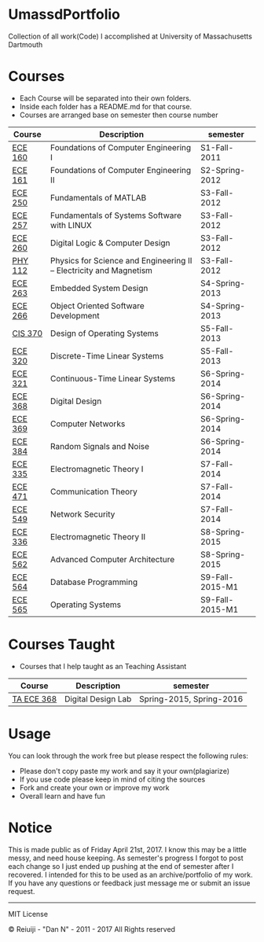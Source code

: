 # UmassdPortfolio

Collection of all work(Code) I accomplished at University of Massachusetts Dartmouth

Courses
=======

* Each Course will be separated into their own folders.
* Inside each folder has a README.md for that course.
* Courses are arranged base on semester then course number

| Course | Description | semester
|--------|-------------|---------
| [ECE 160](ECE160)| Foundations of Computer Engineering I | S1-Fall-2011
| [ECE 161](ECE161)| Foundations of Computer Engineering II | S2-Spring-2012
| [ECE 250](ECE250)| Fundamentals of MATLAB | S3-Fall-2012
| [ECE 257](ECE257)| Fundamentals of Systems Software with LINUX | S3-Fall-2012
| [ECE 260](ECE260)| Digital Logic & Computer Design | S3-Fall-2012
| [PHY 112](PHY112)| Physics for Science and Engineering II – Electricity and Magnetism | S3-Fall-2012
| [ECE 263](ECE263)| Embedded System Design | S4-Spring-2013
| [ECE 266](ECE264)| Object Oriented Software Development | S4-Spring-2013
| [CIS 370](CIS370)| Design of Operating Systems | S5-Fall-2013
| [ECE 320](ECE320)| Discrete-Time Linear Systems | S5-Fall-2013
| [ECE 321](ECE321)| Continuous-Time Linear Systems | S6-Spring-2014
| [ECE 368](ECE368)| Digital Design | S6-Spring-2014
| [ECE 369](ECE369)| Computer Networks | S6-Spring-2014
| [ECE 384](ECE384)| Random Signals and Noise | S6-Spring-2014
| [ECE 335](ECE335)| Electromagnetic Theory I | S7-Fall-2014
| [ECE 471](ECE471)| Communication Theory | S7-Fall-2014
| [ECE 549](https://github.com/Reiuiji/Network-Security-Programs)| Network Security | S7-Fall-2014
| [ECE 336](ECE336)| Electromagnetic Theory II | S8-Spring-2015
| [ECE 562](ECE562)| Advanced Computer Architecture  | S8-Spring-2015
| [ECE 564](https://github.com/Reiuiji/ECE564-Database-Programming)| Database Programming  | S9-Fall-2015-M1
| [ECE 565](https://github.com/Reiuiji/ECE565-Operating-Systems)| Operating Systems  | S9-Fall-2015-M1

Courses Taught
==============

* Courses that I help taught as an Teaching Assistant

| Course | Description | semester
|--------|-------------|---------
| [TA ECE 368](https://github.com/Reiuiji/ECE368-Lab)| Digital Design Lab | Spring-2015, Spring-2016

Usage
=====

You can look through the work free but please respect the following rules:
* Please don't copy paste my work and say it your own(plagiarize)
* If you use code please keep in mind of citing the sources
* Fork and create your own or improve my work
* Overall learn and have fun

Notice
======
This is made public as of Friday April 21st, 2017.
I know this may be a little messy, and need house keeping. As semester's progress I forgot to post each change so I just ended up pushing at the end of semester after I recovered.
I intended for this to be used as an archive/portfolio of my work. If you have any questions or feedback just message me or submit an issue request.

-----
MIT License

© Reiuiji - "Dan N" - 2011 - 2017 All Rights reserved
